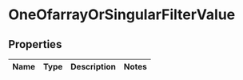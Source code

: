 # OneOfarrayOrSingularFilterValue

## Properties
Name | Type | Description | Notes
------------ | ------------- | ------------- | -------------
